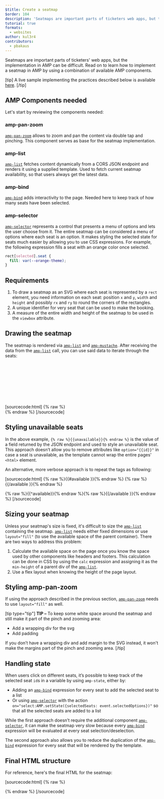 ```yaml
---
$title: Create a seatmap
$order: 104
description: 'Seatmaps are important parts of ticketers web apps, but the implementation in AMP can be difficult. Read on to learn how to implement a seatmap in AMP by'
tutorial: true
formats:
  - websites
author: kul3r4
contributors:
  - pbakaus
---
```


Seatmaps are important parts of ticketers' web apps, but the implementation in AMP can be difficult. Read on to learn how to implement a seatmap in AMP by using a combination of available AMP components.

[tip]
A live sample implementing the practices described below is available [here](../../../documentation/examples/documentation/SeatMap.html).
[/tip]

## AMP Components needed

Let's start by reviewing the components needed:

### amp-pan-zoom

[`amp-pan-zoom`](../../../documentation/components/reference/amp-pan-zoom.md) allows to zoom and pan the content via double tap and pinching. This component serves as base for the seatmap implementation.

### amp-list

[`amp-list`](../../../documentation/components/reference/amp-list.md) fetches content dynamically from a CORS JSON endpoint and renders it using a supplied template. Used to fetch current seatmap availability, so that users always get the latest data.

### amp-bind

[`amp-bind`](../../../documentation/components/reference/amp-bind.md) adds interactivity to the page. Needed here to keep track of how many seats have been selected.

### amp-selector

[`amp-selector`](../../../documentation/components/reference/amp-selector.md) represents a control that presents a menu of options and lets the user choose from it. The entire seatmap can be considered a menu of options where each seat is an option. It makes styling the selected state for seats much easier by allowing you to use CSS expressions. For example, the following expression fills a seat with an orange color once selected.

```css
rect[selected].seat {
  fill: var(--orange-theme);
}
```

## Requirements

1. To draw a seatmap as an SVG where each seat is represented by a `rect` element, you need information on each seat: position `x` and `y`, `width` and `height` and possibly `rx` and `ry` to round the corners of the rectangles.
2. A unique identifier for very seat that can be used to make the booking.
3. A measure of the entire width and height of the seatmap to be used in the `viewbox` attribute.

## Drawing the seatmap

The seatmap is rendered via [`amp-list`](../../../documentation/components/reference/amp-list.md) and [`amp-mustache`](../../../documentation/components/reference/amp-mustache.md). After receiving the data from the [`amp-list`](../../../documentation/components/reference/amp-list.md) call, you can use said data to iterate through the seats:

[sourcecode:html]
{% raw %}<svg preserveAspectRatio="xMidYMin slice" viewBox="0 0 {{width}} {{height}}">
{{#seats}}
<rect option="{{id}}" role="button" tabindex="0" class="seat {{unavailable}}" x="{{x}}" y="{{y}}" width="{{width}}" height="{{height}}" rx="{{rx}}" ry="{{ry}}"/>
{{/seats}}
</svg>{% endraw %}
[/sourcecode]

## Styling unavailable seats

In the above example, `{% raw %}{{unavailable}}{% endraw %}` is the value of a field returned by the JSON endpoint and used to style an unavailable seat. This approach doesn’t allow you to remove attributes like `option="{{id}}"` in case a seat is unavailable, as the template cannot wrap the entire pages' `<html>` element.

An alternative, more verbose approach is to repeat the tags as following:

[sourcecode:html]
{% raw %}{{#available }}{% endraw %}
<rect option="{{id}}" role="button" tabindex="0" class="seat" x="{{x}}" y="{{y}}" width="{{width}}" height="{{height}}" rx="{{rx}}" ry="{{ry}}"/>{% raw %}{{/available }}{% endraw %}

{% raw %}{{^available}}{% endraw %}<rect role="button" tabindex="0" class="seat unavailable" x="{{x}}" y="{{y}}" width="{{width}}" height="{{height}}" rx="{{rx}}" ry="{{ry}}"/>{% raw %}{{/available }}{% endraw %}
[/sourcecode]

## Sizing your seatmap

Unless your seatmap's size is fixed, it's difficult to size the [`amp-list`](../../../documentation/components/reference/amp-list.md) containing the seatmap. [`amp-list`](../../../documentation/components/reference/amp-list.md) needs either fixed dimensions or use `layout="fill"` (to use the available space of the parent container). There are two ways to address this problem:

1. Calculate the available space on the page once you know the space used by other components like headers and footers. This calculation can be done in CSS by using the `calc` expression and assigning it as the `min-height` of a parent div of the [`amp-list`](../../../documentation/components/reference/amp-list.md).
2. Use a flex layout when knowing the height of the page layout.

## Styling amp-pan-zoom

If using the approach described in the previous section, [`amp-pan-zoom`](../../../documentation/components/reference/amp-pan-zoom.md) needs to use `layout="fill"` as well.

[tip type="tip"]
**TIP –** To keep some white space around the seatmap and still make it part of the pinch and zooming area:

- Add a wrapping div for the svg
- Add padding

If you don’t have a wrapping div and add margin to the SVG instead, it won't make the margins part of the pinch and zooming area.
[/tip]

## Handling state

When users click on different seats, it’s possible to keep track of the selected seat `id`s in a variable by using `amp-state`, either by:

- Adding an [`amp-bind`](../../../documentation/components/reference/amp-bind.md) expression for every seat to add the selected seat to a list
- Or using [`amp-selector`](../../../documentation/components/reference/amp-selector.md) with the action `on="select:AMP.setState({selectedSeats: event.selectedOptions})"` so that all the selected seats are added to a list

While the first approach doesn’t require the additional component [`amp-selector`](../../../documentation/components/reference/amp-selector.md), it can make the seatmap very slow because every [`amp-bind`](../../../documentation/components/reference/amp-bind.md) expression will be evaluated at every seat selection/deselection.

The second approach also allows you to reduce the duplication of the [`amp-bind`](../../../documentation/components/reference/amp-bind.md) expression for every seat that will be rendered by the template.

## Final HTML structure

For reference, here's the final HTML for the seatmap:

[sourcecode:html]
{% raw %}<div class="seatmap-container">
<amp-list layout="fill" src="/json/seats.json" binding="no" items="." single-item noloading>
<template type="amp-mustache">
<amp-pan-zoom layout="fill" class="seatmap">
<amp-selector multiple on="select:AMP.setState({
          selectedSeats: event.selectedOptions
        })" layout="fill">

<div class="svg-container">
<svg preserveAspectRatio="xMidYMin slice" viewBox="0 0 {{width}} {{height}}">
{{#seats}}
<rect option="{{id}}" role="button"
               tabindex="0" class="seat {{unavailable}}"
              x="{{x}}" y="{{y}}"
              width="{{width}}" height="{{height}}"
              rx="{{rx}}" ry="{{ry}}"/>
{{/seats}}
</svg>
</div>
</amp-selector>
</amp-pan-zoom>
</template>
</amp-list>

</div>{% endraw %}
[/sourcecode]
